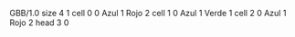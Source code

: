 <gs-board> GBB/1.0
size 4 1
cell 0 0 Azul 1 Rojo 2 
cell 1 0 Azul 1 Verde 1 
cell 2 0 Azul 1 Rojo 2 
head 3 0 </gs-board>
